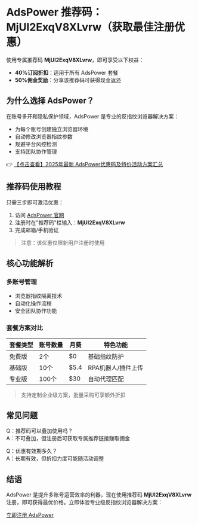# AdsPower 推荐码：MjUI2ExqV8XLvrw（获取最佳注册优惠）

使用专属推荐码 **MjUI2ExqV8XLvrw**，即可享受以下权益：
- **40%订阅折扣**：适用于所有 AdsPower 套餐
- **50%佣金奖励**：分享该推荐码可获得现金返还

## 为什么选择 AdsPower？

在账号多开和隐私保护领域，AdsPower 是专业的反指纹浏览器解决方案：
- 为每个账号创建独立浏览器环境
- 自动修改浏览器指纹参数
- 规避平台风控检测
- 支持团队协作管理

👉 [【点击查看】2025年最新 AdsPower优惠码及特价活动方案汇总](https://bit.ly/adspower_free)

## 推荐码使用教程

只需三步即可激活优惠：
1. 访问 [AdsPower 官网](https://bit.ly/adspower_free)
2. 注册时在"推荐码"栏输入：**MjUI2ExqV8XLvrw**
3. 完成邮箱/手机验证

> 注意：该优惠仅限新用户注册时使用

## 核心功能解析

### 多账号管理
- 浏览器指纹隔离技术
- 自动化操作流程
- 安全团队协作功能

### 套餐方案对比

| 套餐类型 | 账号数量 | 月费 | 特色功能 |
|---------|---------|------|---------|
| 免费版 | 2个 | $0 | 基础指纹防护 |
| 基础版 | 10个 | $5.4 | RPA机器人/插件上传 |
| 专业版 | 100个 | $30 | 自动代理匹配 |

> 支持定制企业级方案，批量采购可享额外折扣

## 常见问题

Q：推荐码可以叠加使用吗？  
A：不可叠加，但注册后可获取专属推荐链接赚取佣金

Q：优惠有效期多久？  
A：长期有效，但折扣力度可能随活动调整

## 结语

AdsPower 是提升多账号运营效率的利器，现在使用推荐码 **MjUI2ExqV8XLvrw** 注册，即可获得最优价格。立即体验专业级反指纹浏览器解决方案：

[立即注册 AdsPower](https://bit.ly/adspower_free)